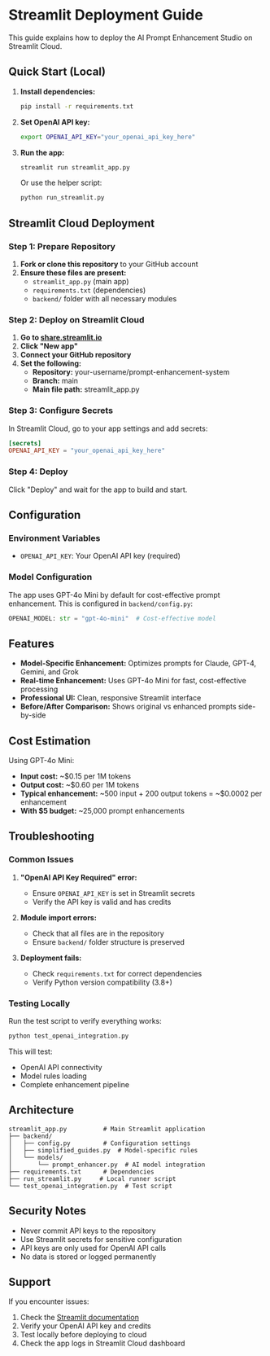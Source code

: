 # Streamlit Deployment Guide

This guide explains how to deploy the AI Prompt Enhancement Studio on Streamlit Cloud.

## Quick Start (Local)

1. **Install dependencies:**
   ```bash
   pip install -r requirements.txt
   ```

2. **Set OpenAI API key:**
   ```bash
   export OPENAI_API_KEY="your_openai_api_key_here"
   ```

3. **Run the app:**
   ```bash
   streamlit run streamlit_app.py
   ```
   
   Or use the helper script:
   ```bash
   python run_streamlit.py
   ```

## Streamlit Cloud Deployment

### Step 1: Prepare Repository

1. **Fork or clone this repository** to your GitHub account
2. **Ensure these files are present:**
   - `streamlit_app.py` (main app)
   - `requirements.txt` (dependencies)
   - `backend/` folder with all necessary modules

### Step 2: Deploy on Streamlit Cloud

1. **Go to [share.streamlit.io](https://share.streamlit.io)**
2. **Click "New app"**
3. **Connect your GitHub repository**
4. **Set the following:**
   - **Repository:** your-username/prompt-enhancement-system
   - **Branch:** main
   - **Main file path:** streamlit_app.py

### Step 3: Configure Secrets

In Streamlit Cloud, go to your app settings and add secrets:

```toml
[secrets]
OPENAI_API_KEY = "your_openai_api_key_here"
```

### Step 4: Deploy

Click "Deploy" and wait for the app to build and start.

## Configuration

### Environment Variables

- `OPENAI_API_KEY`: Your OpenAI API key (required)

### Model Configuration

The app uses GPT-4o Mini by default for cost-effective prompt enhancement. This is configured in `backend/config.py`:

```python
OPENAI_MODEL: str = "gpt-4o-mini"  # Cost-effective model
```

## Features

- **Model-Specific Enhancement:** Optimizes prompts for Claude, GPT-4, Gemini, and Grok
- **Real-time Enhancement:** Uses GPT-4o Mini for fast, cost-effective processing
- **Professional UI:** Clean, responsive Streamlit interface
- **Before/After Comparison:** Shows original vs enhanced prompts side-by-side

## Cost Estimation

Using GPT-4o Mini:
- **Input cost:** ~$0.15 per 1M tokens
- **Output cost:** ~$0.60 per 1M tokens
- **Typical enhancement:** ~500 input + 200 output tokens = ~$0.0002 per enhancement
- **With $5 budget:** ~25,000 prompt enhancements

## Troubleshooting

### Common Issues

1. **"OpenAI API Key Required" error:**
   - Ensure `OPENAI_API_KEY` is set in Streamlit secrets
   - Verify the API key is valid and has credits

2. **Module import errors:**
   - Check that all files are in the repository
   - Ensure `backend/` folder structure is preserved

3. **Deployment fails:**
   - Check `requirements.txt` for correct dependencies
   - Verify Python version compatibility (3.8+)

### Testing Locally

Run the test script to verify everything works:

```bash
python test_openai_integration.py
```

This will test:
- OpenAI API connectivity
- Model rules loading
- Complete enhancement pipeline

## Architecture

```
streamlit_app.py          # Main Streamlit application
├── backend/
│   ├── config.py         # Configuration settings
│   ├── simplified_guides.py  # Model-specific rules
│   └── models/
│       └── prompt_enhancer.py  # AI model integration
├── requirements.txt      # Dependencies
├── run_streamlit.py     # Local runner script
└── test_openai_integration.py  # Test script
```

## Security Notes

- Never commit API keys to the repository
- Use Streamlit secrets for sensitive configuration
- API keys are only used for OpenAI API calls
- No data is stored or logged permanently

## Support

If you encounter issues:

1. Check the [Streamlit documentation](https://docs.streamlit.io/)
2. Verify your OpenAI API key and credits
3. Test locally before deploying to cloud
4. Check the app logs in Streamlit Cloud dashboard